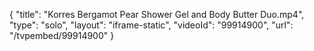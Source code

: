 {
    "title": "Korres Bergamot Pear Shower Gel and Body Butter Duo.mp4",
    "type": "solo",
    "layout": "iframe-static",
    "videoId": "99914900",
    "url": "\/tvpembed\/99914900"
}
